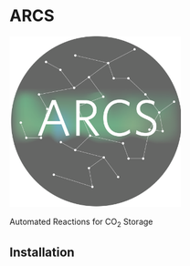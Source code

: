 # ARCS

<img src="./assets/ARCS_Logo-01.png" width="300" height="300">


Automated Reactions for CO<sub>2</sub> Storage


## Installation


